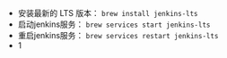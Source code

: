 -   安装最新的 LTS 版本： `brew install jenkins-lts`
-   启动jenkins服务： `brew services start jenkins-lts`
-   重启jenkins服务： `brew services restart jenkins-lts`
-  1